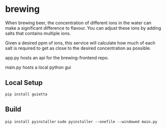 # brewing

When brewing beer, the concentration of different ions in the water can make a significant difference to flavour. You can adjust these ions by adding salts that contains multiple ions.

Given a desired ppm of ions, this service will calculate how much of each salt is required to get as close to the desired concentration as possible.

app.py hosts an api for the brewing-frontend repo.

main.py hosts a local python gui

## Local Setup

`pip install guietta`

## Build

`pip install pyinstaller`
`sudo pyinstaller --onefile --windowed main.py `
